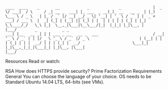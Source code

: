 ```
____  ____    _       __            _             _              |  _ \/ ___|  / \     / _| __ _  ___| |_ ___  _ __(_)_ __   __ _  | |_) \___ \ / _ \   | |_ / _` |/ __| __/ _ \| '__| | '_ \ / _` | |  _ < ___) / ___ \  |  _| (_| | (__| || (_) | |  | | | | | (_| | |_| \_\____/_/   \_\ |_|  \__,_|\___|\__\___/|_|  |_|_| |_|\__, |                                                            |___/        _           _ _                                               ___| |__   __ _| | | ___ _ __   __ _  ___                        / __| '_ \ / _` | | |/ _ \ '_ \ / _` |/ _ \                      | (__| | | | (_| | | |  __/ | | | (_| |  __/                       \___|_| |_|\__,_|_|_|\___|_| |_|\__, |\___|                                                       |___/
```
Resources
Read or watch:

RSA
How does HTTPS provide security?
Prime Factorization
Requirements
General
You can choose the language of your choice.
OS needs to be Standard Ubuntu 14.04 LTS, 64-bits (see VMs).
